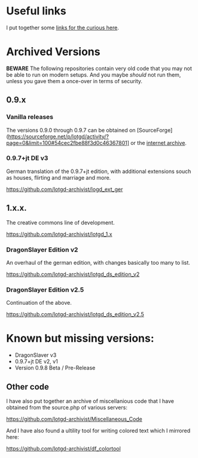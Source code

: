 # Useful links

I put together some [links for the curious here](./Links.md).

# Archived Versions

**BEWARE** The following repositories contain very old code that you may not be able to run on modern setups. And you maybe *should* not run them, unless you gave them a once-over in terms of security.

## 0.9.x

### Vanilla releases

The versions 0.9.0 through 0.9.7 can be obtained on [SourceForge](https://sourceforge.net/p/lotgd/activity/?page=0&limit=100#54cec2fbe88f3d0c46367801] or the [internet archive](https://archive.org/details/lotgd-0.9.x).

### 0.9.7+jt DE v3

German translation of the 0.9.7+jt edition, with additional extensions souch as houses, flirting and marriage and more.

https://github.com/lotgd-archivist/logd_ext_ger



## 1.x.x.

The creative commons line of development.

https://github.com/lotgd-archivist/lotgd_1.x

### DragonSlayer Edition v2

An overhaul of the german edition, with changes basically too many to list.

https://github.com/lotgd-archivist/lotgd_ds_edition_v2

### DragonSlayer Edition v2.5

Continuation of the above.

https://github.com/lotgd-archivist/lotgd_ds_edition_v2.5

# Known but missing versions:

* DragonSlaver v3
* 0.9.7+jt DE v2, v1
* Version 0.9.8 Beta / Pre-Release


## Other code

I have also put together an archive of miscellanious code that I have obtained from the source.php of various servers:

https://github.com/lotgd-archivist/Miscellaneous_Code

And I have also found a ultility tool for writing colored text which I mirrored here:

https://github.com/lotgd-archivist/df_colortool
